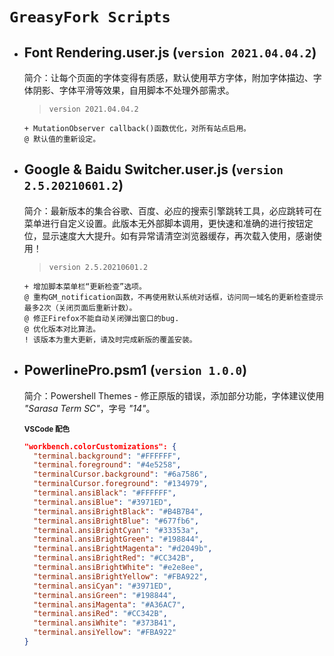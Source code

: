 # `GreasyFork Scripts`

- ## **Font Rendering.user.js** (`version 2021.04.04.2`)

  简介：让每个页面的字体变得有质感，默认使用苹方字体，附加字体描边、字体阴影、字体平滑等效果，自用脚本不处理外部需求。

  > `version 2021.04.04.2`

  ```text
  + MutationObserver callback()函数优化，对所有站点启用。
  @ 默认值的重新设定。
  ```

- ## **Google & Baidu Switcher.user.js** (`version 2.5.20210601.2`)

  简介：最新版本的集合谷歌、百度、必应的搜索引擎跳转工具，必应跳转可在菜单进行自定义设置。此版本无外部脚本调用，更快速和准确的进行按钮定位，显示速度大大提升。如有异常请清空浏览器缓存，再次载入使用，感谢使用！

  > `version 2.5.20210601.2`

  ```text
  + 增加脚本菜单栏“更新检查”选项。
  @ 重构GM_notification函数，不再使用默认系统对话框，访问同一域名的更新检查提示最多2次（关闭页面后重新计数）。
  @ 修正Firefox不能自动关闭弹出窗口的bug.
  @ 优化版本对比算法。
  ! 该版本为重大更新，请及时完成新版的覆盖安装。
  ```

- ## **PowerlinePro.psm1** (`version 1.0.0`)

  简介：Powershell Themes - 修正原版的错误，添加部分功能，字体建议使用 *"Sarasa Term SC"*，字号 *"14"*。

  <sub>**VSCode 配色**</sub>

    ```json
    "workbench.colorCustomizations": {
      "terminal.background": "#FFFFFF",
      "terminal.foreground": "#4e5258",
      "terminalCursor.background": "#6a7586",
      "terminalCursor.foreground": "#134979",
      "terminal.ansiBlack": "#FFFFFF",
      "terminal.ansiBlue": "#3971ED",
      "terminal.ansiBrightBlack": "#B4B7B4",
      "terminal.ansiBrightBlue": "#677fb6",
      "terminal.ansiBrightCyan": "#33353a",
      "terminal.ansiBrightGreen": "#198844",
      "terminal.ansiBrightMagenta": "#d2049b",
      "terminal.ansiBrightRed": "#CC342B",
      "terminal.ansiBrightWhite": "#e2e8ee",
      "terminal.ansiBrightYellow": "#FBA922",
      "terminal.ansiCyan": "#3971ED",
      "terminal.ansiGreen": "#198844",
      "terminal.ansiMagenta": "#A36AC7",
      "terminal.ansiRed": "#CC342B",
      "terminal.ansiWhite": "#373B41",
      "terminal.ansiYellow": "#FBA922"
    }
    ```
